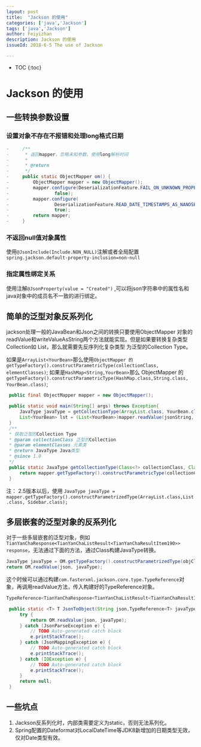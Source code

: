 ```yaml
---
layout: post
title:  "Jackson 的使用"
categories: ['java','Jackson']
tags: ['java','Jackson'] 
author: Feiyizhan
description: Jackson 的使用
issueId: 2018-6-5 The use of Jackson

---
```

* TOC
{:toc}



# Jackson 的使用

## 一些转换参数设置
###  设置对象不存在不报错和处理long格式日期

```java
-     /**
-      * 返回mapper，忽略未知参数、使用long解析时间
-      *
-      * @return
-      */
-     public static ObjectMapper om() {
-         ObjectMapper mapper = new ObjectMapper();
-         mapper.configure(DeserializationFeature.FAIL_ON_UNKNOWN_PROPERTIES,
-                 false);
-         mapper.configure(
-                 DeserializationFeature.READ_DATE_TIMESTAMPS_AS_NANOSECONDS,
-                 true);
-         return mapper;
-     }
```

### 不返回null值对象属性
使用`@JsonInclude(Include.NON_NULL)`注解或者全局配置`spring.jackson.default-property-inclusion=non-null`

### 指定属性绑定关系
使用注解`@JsonProperty(value = "Created")` ,可以将json字符串中的属性名和java对象中的成员名不一致的进行绑定。


## 简单的泛型对象反系列化
jackson处理一般的JavaBean和Json之间的转换只要使用ObjectMapper 对象的readValue和writeValueAsString两个方法就能实现。但是如果要转换复杂类型Collection如 List<YourBean>，那么就需要先反序列化复杂类型 为泛型的Collection Type。

如果是`ArrayList<YourBean>`那么使用`ObjectMapper 的getTypeFactory().constructParametricType(collectionClass, elementClasses)`;
如果是`HashMap<String,YourBean>`那么 ObjectMapper 的`getTypeFactory().constructParametricType(HashMap.class,String.class, YourBean.class)`;

```java
 public final ObjectMapper mapper = new ObjectMapper();

 public static void main(String[] args) throws Exception{
	 JavaType javaType = getCollectionType(ArrayList.class, YourBean.class);
	 List<YourBean> lst = (List<YourBean>)mapper.readValue(jsonString, javaType);
 }
 /**
 * 获取泛型的Collection Type
 * @param collectionClass 泛型的Collection
 * @param elementClasses 元素类
 * @return JavaType Java类型
 * @since 1.0
 */
 public static JavaType getCollectionType(Class<?> collectionClass, Class<?>... elementClasses) {
	 return mapper.getTypeFactory().constructParametricType(collectionClass, elementClasses);
 }

```
注： 2.5版本以后，使用
`JavaType javaType = mapper.getTypeFactory().constructParametrizedType(ArrayList.class,List.class, Sidebar.class);`


## 多层嵌套的泛型对象的反系列化
对于一些多层嵌套的泛型对象，例如`TianYanChaResponse<TianYanChaListResult<TianYanChaResultItem190>> response`，无法通过下面的方法，通过Class构建JavaType转换。

```java
JavaType javaType = OM.getTypeFactory().constructParametrizedType(objClass, superObjClass,elementClasses);
return OM.readValue(json, javaType);
```

这个时候可以通过构建`com.fasterxml.jackson.core.type.TypeReference`对象，再调用readValue方法，传入构建好的TypeReference对象。

```java
TypeReference<TianYanChaResponse<TianYanChaListResult<TianYanChaResultItem190>>> RESPONSE_TYPE_SERARCHV2=new TypeReference<TianYanChaResponse<TianYanChaListResult<TianYanChaResultItem190>>>() {};

 public static <T> T JsonToObject(String json,TypeReference<T> javaType){
     try {
         return OM.readValue(json, javaType);
     } catch (JsonParseException e) {
         // TODO Auto-generated catch block
         e.printStackTrace();
     } catch (JsonMappingException e) {
         // TODO Auto-generated catch block
         e.printStackTrace();
     } catch (IOException e) {
         // TODO Auto-generated catch block
         e.printStackTrace();
     }
     return null;
 }

```



## 一些坑点
1. Jackson反系列化时，内部类需要定义为static，否则无法系列化。
2. Spring配置的Dateformat对LocalDateTime等JDK8新增加的日期类型无效，仅对Date类型有效。
